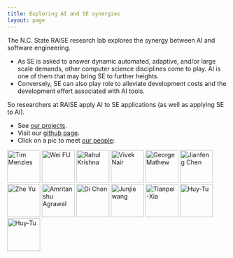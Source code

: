 ```yaml
---
title: Exploring AI and SE synergies 
layout: page
---
```


The N.C. State RAISE research lab explores the synergy between AI and
software engineering.

+ As SE is asked to answer
  dynamic automated, adaptive, and/or large scale
  demands, other computer science disciplines come to
  play. AI is one of them that may bring SE to further
  heights.
+ Conversely, SE can also play role to
  alleviate development costs and the development
  effort associated with AI tools.

So researchers at RAISE apply AI to SE applications (as well as
applying SE to AI). 

+ See [our projects](projects).
+ Visit our [github page](https://github.com/ai-se).
+ Click on a pic to meet [our people](people):

<a href="{{site.url}}/people/2014/08/15/Tim-Menzies/"> <img src="{{site.url}}/img/timm.png" alt="Tim Menzies" height="75" width="75"></a>
<a href="{{site.url}}/people/2014/09/30/Wei-Fu/"> <img src="{{site.url}}/img/wei.jpg" alt="Wei FU" height="75" width="75"></a>
<a href="{{site.url}}/people/2014/10/04/Rahul-Krishna/"> <img src="{{site.url}}/img/rahlk.jpg" alt="Rahul Krishna" height="75" width="75"></a>
<a href="{{site.url}}/people/2014/10/15/Vivek-Nair/"> <img src="{{site.url}}/img/vivek.jpg" alt="Vivek Nair" height="75" width="75"></a>
<a href="{{site.url}}/people/2014/12/30/George-Mathew/"> <img src="https://avatars0.githubusercontent.com/u/5582924?v=3&s=460" alt="George Mathew" height="75" width="75"></a>
<a href="{{site.url}}/people/2015/08/15/Jianfeng-Chen/"> <img src="{{site.url}}/img/chen.jpg" alt="Jianfeng Chen" height="75" width="75"></a>
<a href="{{site.url}}/people/2015/08/30/Zhe-Yu/"> <img src="{{site.url}}/img/Zhe.jpg" alt="Zhe Yu" height="75"  width="75"></a>
<a href="{{site.url}}/people/2015/09/01/Amritanshu-Agrawal/"> <img src="http://static.wixstatic.com/media/1bf308_01e141375f454173b368feb66f3ee865.png_srz_p_325_348_75_22_0.50_1.20_0.00_png_srz" alt="Amritanshu Agrawal" height="75" width="75"></a>
<a href="{{site.url}}/people/2016/01/20/Di-Chen/"> <img src="http://dichen.me/images/Jack.jpg" alt="Di Chen" height="75" width="75"></a>
<a href="{{site.url}}/people/2017/09/03/Junjie-Wang/"> <img src="{{site.url}}/img/wang.jpg" alt="Junjie wang" height="75" width="75"></a>
<a href="{{site.url}}/people/2017/09/01/Tianpei-Xia/"> <img src="{{site.url}}/img/xia.jpg" alt="Tianpei-Xia" height="75" width="75"></a>
<a href="{{site.url}}/people/2017/09/02/Huy-Tu/"> <img src="{{site.url}}/img/huy.jpg" alt="Huy-Tu" height="75" width="75"></a>
<a href="{{site.url}}/people/2018/01/15/dhivya/"> <img src="{{site.url}}/img/dhivya.png" alt="Huy-Tu" height="75" width="75"></a>


<!-- You can find us at **EB2- 3240** at N.C. State's centennial campus.
<a href="{{site.url}}/img/labpic.JPG"><img src="{{site.url}}/img/labpic.JPG" alt="Lab Picture" height="200" width="450"></a> -->
